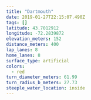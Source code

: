 ```yaml
---
title: "Dartmouth"
date: 2019-01-27T22:15:07.490Z
tags: []
latitude: 43.7012912
longitude: -72.2839872
elevation_meters: 152
distance_meters: 400
lap_lanes: 8
home_lanes: 8
surface_type: artificial
colors:
  - red
turn_diameter_meters: 61.99
turn_radius_b_meters: 27.73
steeple_water_location: inside
---
```


